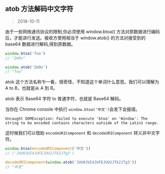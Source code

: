 ## atob 方法解码中文字符

> 2018-10-11

由于一些网络通讯协议的限制,你必须使用 window.btoa() 方法对原数据进行编码后，才能进行发送。接收方使用相当于 window.atob() 的方法对接受到的 base64 数据进行解码,得到原数据。

```js
window.btoa('foo')
// "Zm9v"

window.atob('Zm9v')
// "foo"
```

atob 这个方法名称乍一看，很奇怪，不知道这个单词什么意思。我们可以理解为 A to B，也就是从 A 到 B。

atob 表示 Base64 字符 to 普通字符，也就是 Base64 解码。

当你在 Chrome console 中执行 `window.btoa('中文')`会发下会报错。

`Uncaught DOMException: Failed to execute 'btoa' on 'Window': The string to be encoded contains characters outside of the Latin1 range.`

这时候我们可以借助 `encodeURIComponent` 和 `decodeURIComponent` 转义非中文字符。

```js
window.btoa(encodeURIComponent('中文'))
// ('JUU0JUI4JUFEJUU2JTk2JTg3')

decodeURIComponent(window.atob('JUU0JUI4JUFEJUU2JTk2JTg3'))
// "中文"
```
